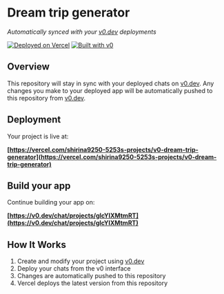 # Dream trip generator

*Automatically synced with your [v0.dev](https://v0.dev) deployments*

[![Deployed on Vercel](https://img.shields.io/badge/Deployed%20on-Vercel-black?style=for-the-badge&logo=vercel)](https://vercel.com/shirina9250-5253s-projects/v0-dream-trip-generator)
[![Built with v0](https://img.shields.io/badge/Built%20with-v0.dev-black?style=for-the-badge)](https://v0.dev/chat/projects/glcYIXMtmRT)

## Overview

This repository will stay in sync with your deployed chats on [v0.dev](https://v0.dev).
Any changes you make to your deployed app will be automatically pushed to this repository from [v0.dev](https://v0.dev).

## Deployment

Your project is live at:

**[https://vercel.com/shirina9250-5253s-projects/v0-dream-trip-generator](https://vercel.com/shirina9250-5253s-projects/v0-dream-trip-generator)**

## Build your app

Continue building your app on:

**[https://v0.dev/chat/projects/glcYIXMtmRT](https://v0.dev/chat/projects/glcYIXMtmRT)**

## How It Works

1. Create and modify your project using [v0.dev](https://v0.dev)
2. Deploy your chats from the v0 interface
3. Changes are automatically pushed to this repository
4. Vercel deploys the latest version from this repository
